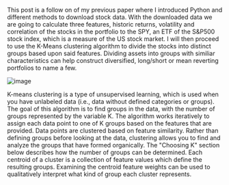 This post is a follow on of my previous paper where I introduced Python and different methods to download stock data. With the downloaded data we are going to calculate three features, historic returns, volatility and correlation of the stocks in the portfolio to the SPY, an ETF of the S&P500 stock index, which is a measure of the US stock market. I will then proceed to use the K-Means clustering algorithm to divide the stocks into distinct groups based upon said features. Dividing assets into groups with similiar characteristics can help construct diversified, long/short or mean reverting portfolios to name a few.


![image](https://user-images.githubusercontent.com/35773761/39299112-e61fb0d6-493f-11e8-8f02-76139b2d401e.png)

K-means clustering is a type of unsupervised learning, which is used when you have unlabeled data (i.e., data without defined categories or groups). The goal of this algorithm is to find groups in the data, with the number of groups represented by the variable K. The algorithm works iteratively to assign each data point to one of K groups based on the features that are provided. Data points are clustered based on feature similarity. Rather than defining groups before looking at the data, clustering allows you to find and analyze the groups that have formed organically. The "Choosing K" section below describes how the number of groups can be determined.  Each centroid of a cluster is a collection of feature values which define the resulting groups. Examining the centroid feature weights can be used to qualitatively interpret what kind of group each cluster represents. 

